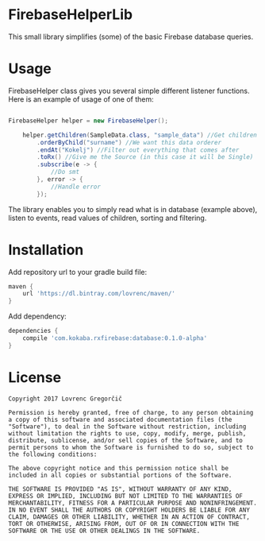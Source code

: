# FirebaseHelperLib #

This small library simplifies (some) of the basic Firebase database queries.

# Usage

FirebaseHelper class gives you several simple different listener functions. Here is an example of usage of one of them:


```java

FirebaseHelper helper = new FirebaseHelper();

    helper.getChildren(SampleData.class, "sample_data") //Get children of sample_data. SampleData.class - what we want to map data to
        .orderByChild("surname") //We want this data orderer
        .endAt("Kokelj") //Filter out everything that comes after 
        .toRx() //Give me the Source (in this case it will be Single)
        .subscribe(e -> {
            //Do smt
        }, error -> {
            //Handle error
        });   
```


The library enables you to simply read what is in database (example above), listen to events, read values of children, sorting and filtering.


# Installation

Add repository url to your gradle build file:

```gradle
maven {
    url 'https://dl.bintray.com/lovrenc/maven/'
}
```

Add dependency:

```gradle
dependencies {
    compile 'com.kokaba.rxfirebase:database:0.1.0-alpha'
}
```



# License

```
Copyright 2017 Lovrenc Gregorčič

Permission is hereby granted, free of charge, to any person obtaining a copy of this software and associated documentation files (the "Software"), to deal in the Software without restriction, including without limitation the rights to use, copy, modify, merge, publish, distribute, sublicense, and/or sell copies of the Software, and to permit persons to whom the Software is furnished to do so, subject to the following conditions:

The above copyright notice and this permission notice shall be included in all copies or substantial portions of the Software.

THE SOFTWARE IS PROVIDED "AS IS", WITHOUT WARRANTY OF ANY KIND, EXPRESS OR IMPLIED, INCLUDING BUT NOT LIMITED TO THE WARRANTIES OF MERCHANTABILITY, FITNESS FOR A PARTICULAR PURPOSE AND NONINFRINGEMENT. IN NO EVENT SHALL THE AUTHORS OR COPYRIGHT HOLDERS BE LIABLE FOR ANY CLAIM, DAMAGES OR OTHER LIABILITY, WHETHER IN AN ACTION OF CONTRACT, TORT OR OTHERWISE, ARISING FROM, OUT OF OR IN CONNECTION WITH THE SOFTWARE OR THE USE OR OTHER DEALINGS IN THE SOFTWARE.
```
